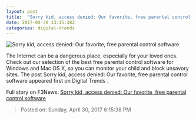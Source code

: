 ```yaml
---
layout: post
title:  "Sorry kid, access denied: Our favorite, free parental control software"
date: 2017-04-30 13:15:38Z
categories: digital-trends
---
```


![Sorry kid, access denied: Our favorite, free parental control software](http://icdn3.digitaltrends.com/image/child-phone-tracking-1200x630-c.jpg)

The Internet can be a dangerous place, especially for your loved ones. Check out our selection of the best free parental control software for Windows and Mac OS X, so you can monitor your child and block unsavory sites. The post Sorry kid, access denied: Our favorite, free parental control software appeared first on Digital Trends .


Full story on F3News: [Sorry kid, access denied: Our favorite, free parental control software](http://www.f3nws.com/n/FcSfGJ)

> Posted on: Sunday, April 30, 2017 6:15:38 PM
